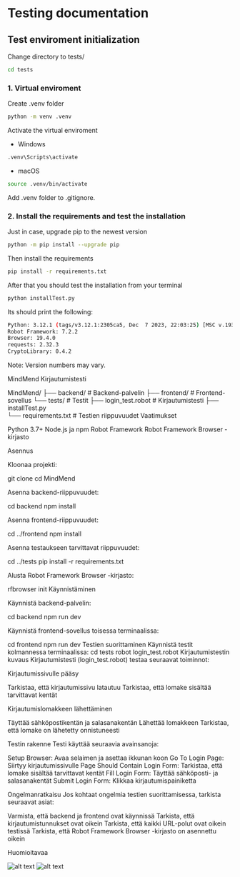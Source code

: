 # Testing documentation

## Test enviroment initialization

Change directory to tests/

```bash
cd tests
```

### 1. Virtual enviroment

Create .venv folder

```bash
python -m venv .venv
```

Activate the virtual enviroment

- Windows

```bash
.venv\Scripts\activate
```

- macOS

```bash
source .venv/bin/activate
```

Add .venv folder to .gitignore.

### 2. Install the requirements and test the installation

Just in case, upgrade pip to the newest version

```bash
python -m pip install --upgrade pip
```

Then install the requirements

```bash
pip install -r requirements.txt
```

After that you should test the installation from your terminal

```bash
python installTest.py
```

Its should print the following:

```bash
Python: 3.12.1 (tags/v3.12.1:2305ca5, Dec  7 2023, 22:03:25) [MSC v.1937 64 bit (AMD64)]
Robot Framework: 7.2.2
Browser: 19.4.0
requests: 2.32.3
CryptoLibrary: 0.4.2
```

Note: Version numbers may vary.


MindMend Kirjautumistesti


MindMend/
├── backend/               # Backend-palvelin
├── frontend/              # Frontend-sovellus
└── tests/                 # Testit
    ├── login_test.robot   # Kirjautumistesti
    ├── installTest.py     
    └── requirements.txt   # Testien riippuvuudet
Vaatimukset

Python 3.7+
Node.js ja npm
Robot Framework
Robot Framework Browser -kirjasto

Asennus

Kloonaa projekti:

git clone <repository-url>
cd MindMend

Asenna backend-riippuvuudet:

cd backend
npm install

Asenna frontend-riippuvuudet:

cd ../frontend
npm install

Asenna testaukseen tarvittavat riippuvuudet:

cd ../tests
pip install -r requirements.txt

Alusta Robot Framework Browser -kirjasto:

rfbrowser init
Käynnistäminen

Käynnistä backend-palvelin:

cd backend
npm run dev

Käynnistä frontend-sovellus toisessa terminaalissa:

cd frontend
npm run dev
Testien suorittaminen
Käynnistä testit kolmannessa terminaalissa:
cd tests
robot login_test.robot
Kirjautumistestin kuvaus
Kirjautumistesti (login_test.robot) testaa seuraavat toiminnot:

Kirjautumissivulle pääsy

Tarkistaa, että kirjautumissivu latautuu
Tarkistaa, että lomake sisältää tarvittavat kentät


Kirjautumislomakkeen lähettäminen

Täyttää sähköpostikentän ja salasanakentän
Lähettää lomakkeen
Tarkistaa, että lomake on lähetetty onnistuneesti



Testin rakenne
Testi käyttää seuraavia avainsanoja:

Setup Browser: Avaa selaimen ja asettaa ikkunan koon
Go To Login Page: Siirtyy kirjautumissivulle
Page Should Contain Login Form: Tarkistaa, että lomake sisältää tarvittavat kentät
Fill Login Form: Täyttää sähköposti- ja salasanakentät
Submit Login Form: Klikkaa kirjautumispainiketta

Ongelmanratkaisu
Jos kohtaat ongelmia testien suorittamisessa, tarkista seuraavat asiat:

Varmista, että backend ja frontend ovat käynnissä
Tarkista, että kirjautumistunnukset ovat oikein
Tarkista, että kaikki URL-polut ovat oikein testissä
Tarkista, että Robot Framework Browser -kirjasto on asennettu oikein

Huomioitavaa

![alt text](pass.PNG)
![alt text](fail.PNG)